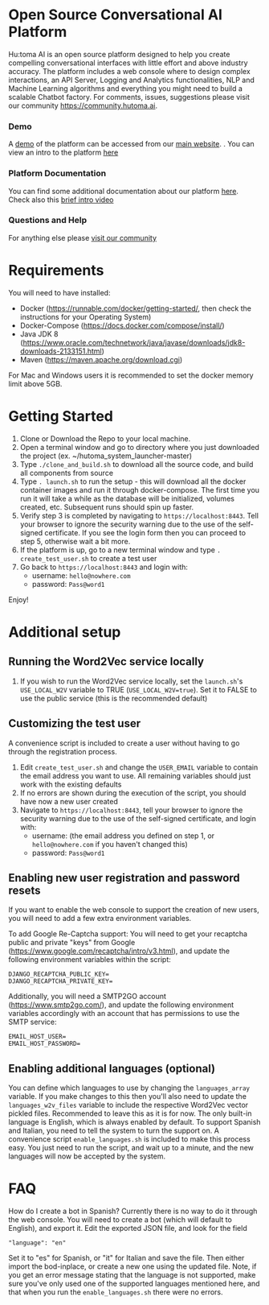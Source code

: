 # Open Source Conversational AI Platform
Hu:toma AI is an open source platform designed to help you create compelling conversational interfaces with little effort and above industry accuracy. The platform includes a web console where to design complex interactions, an API Server, Logging and Analytics functionalities, NLP and Machine Learning algorithms and everything you might need to build a scalable Chatbot factory.  For comments, issues, suggestions please visit our community https://community.hutoma.ai.

### Demo
A [demo](https://console.hutoma.ai/accounts/login) of the platform can be accessed from our [main website](https://www.hutoma.ai). . You can view an intro to the platform [here](https://www.youtube.com/watch?v=SJB8PMWG71M)

### Platform Documentation 
You can find some additional documentation about our platform [here](https://help.hutoma.ai). Check also this [brief intro video](https://www.youtube.com/watch?v=SJB8PMWG71M)

### Questions and Help
For anything else please [visit our community](https://community.hutoma.ai)

# Requirements
You will need to have installed:
- Docker (https://runnable.com/docker/getting-started/, then check the instructions for your Operating System)
- Docker-Compose (https://docs.docker.com/compose/install/)
- Java JDK 8 (https://www.oracle.com/technetwork/java/javase/downloads/jdk8-downloads-2133151.html)
- Maven (https://maven.apache.org/download.cgi)

For Mac and Windows users it is recommended to set the docker memory limit above 5GB.   

# Getting Started
1. Clone or Download the Repo to your local machine. 
2. Open a terminal window and go to directory where you just downloaded the project (ex. ~/hutoma_system_launcher-master)
3. Type `./clone_and_build.sh` to download all the source code, and build all components from source
4. Type `. launch.sh` to run the setup - this will download all the docker container images and run it through docker-compose. The first time you run it will take a while as the database will be initialized, volumes created, etc. Subsequent runs should spin up faster. 
5. Verify step 3 is completed by navigating to `https://localhost:8443`. Tell your browser to ignore the security warning due to the use of the self-signed certificate. If you see the login form then you can proceed to step 5, otherwise wait a bit more.
6. If the platform is up, go to a new terminal window and type `. create_test_user.sh` to create a test user
7. Go back to `https://localhost:8443` and login with:
    - username: `hello@nowhere.com`
    - password: `Pass@word1`

Enjoy!

# Additional setup

## Running the Word2Vec service locally
1. If you wish to run the Word2Vec service locally, set the `launch.sh`'s `USE_LOCAL_W2V` variable to TRUE (`USE_LOCAL_W2V=true`). Set it to FALSE to use the public service (this is the recommended default)

## Customizing the test user 
A convenience script is included to create a user without having to go through the registration process.
1. Edit `create_test_user.sh` and change the `USER_EMAIL` variable to contain the email address you want to use. All remaining variables should just work with the existing defaults
2. If no errors are shown during the execution of the script, you should have now a new user created
3. Navigate to `https://localhost:8443`, tell your browser to ignore the security warning due to the use of the self-signed certificate, and login with:
    - username: (the email address you defined on step 1, or `hello@nowhere.com` if you haven't changed this)
    - password: `Pass@word1`

## Enabling new user registration and password resets
If you want to enable the web console to support the creation of new users, you will need to add a few extra environment variables.

To add Google Re-Captcha support:
You will need to get your recaptcha public and private "keys" from Google (https://www.google.com/recaptcha/intro/v3.html), and update the following environment variables within the script:
```
DJANGO_RECAPTCHA_PUBLIC_KEY=
DJANGO_RECAPTCHA_PRIVATE_KEY=
```
Additionally, you will need a SMTP2GO account (https://www.smtp2go.com/), and update the following environment variables accordingly with an account that has permissions to use the SMTP service:
```
EMAIL_HOST_USER=
EMAIL_HOST_PASSWORD=
```
## Enabling additional languages (optional)
You can define which languages to use by changing the `languages_array` variable. If you make changes to this then you'll also need to update the `languages_w2v_files` variable to include the respective Word2Vec vector pickled files. Recommended to leave this as it is for now. The only built-in language is English, which is always enabled by default. To support Spanish and Italian, you need to tell the system to turn the support on. A convenience script `enable_languages.sh` is included to make this process easy. You just need to run the script, and wait up to a minute, and the new languages will now be accepted by the system.

# FAQ

How do I create a bot in Spanish?
Currently there is no way to do it through the web console. You will need to create a bot (which will default to English), and export it. Edit the exported JSON file, and look for the field
```
"language": "en"
```
Set it to "es" for Spanish, or "it" for Italian and save the file. Then either import the bod-inplace, or create a new one using the updated file.
Note, if you get an error message stating that the language is not supported, make sure you've only used one of the supported languages mentioned here, and that when you run the `enable_languages.sh` there were no errors.
